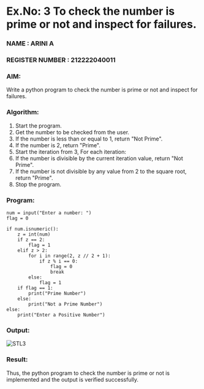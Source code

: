 # Ex.No: 3 To check the number is prime or not and inspect for failures.
 
### NAME : ARINI A                                                                           
### REGISTER NUMBER : 212222040011
### AIM: 
Write a python program to check the number is prime or not and inspect for failures.
 
### Algorithm:
1. Start the program.
2. Get the number to be checked from the user.
3. If the number is less than or equal to 1, return "Not Prime".
4. If the number is 2, return "Prime".
5. Start the iteration from 3, For each iteration:
6. If the number is divisible by the current iteration value, return "Not Prime".
7. If the number is not divisible by any value from 2 to the square root, return "Prime".
8. Stop the program.

### Program:

```
num = input("Enter a number: ")
flag = 0

if num.isnumeric():
    z = int(num)
    if z == 2:
        flag = 1
    elif z > 2:
        for i in range(2, z // 2 + 1):
            if z % i == 0:
                flag = 0
                break
        else:
            flag = 1
    if flag == 1:
        print("Prime Number")
    else:
        print("Not a Prime Number")
else:
    print("Enter a Positive Number")
```

### Output:

![STL3](https://github.com/user-attachments/assets/bb93df8e-0d4f-49ad-9595-31082df65cba)




### Result:
Thus, the python program to check the number is prime or not is implemented and the output is verified successfully.
